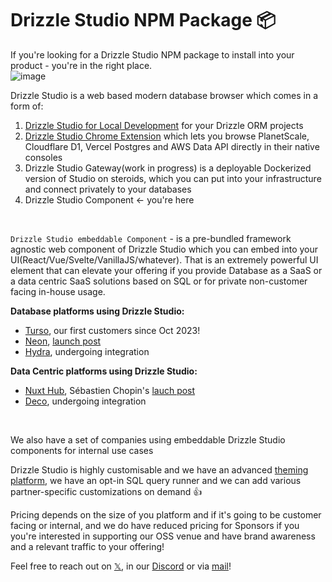 # Drizzle Studio NPM Package 📦
If you're looking for a Drizzle Studio NPM package to install into your product - you're in the right place.  
![image](https://github.com/drizzle-team/drizzle-studio-npm/assets/4045375/9ac739e0-ec3d-4902-840d-abb3b71e3f17)

  
Drizzle Studio is a web based modern database browser which comes in a form of:
  1. [Drizzle Studio for Local Development](https://orm.drizzle.team/drizzle-studio/overview) for your Drizzle ORM projects
  2. [Drizzle Studio Chrome Extension](https://driz.link/extension) which lets you browse PlanetScale, Cloudflare D1, Vercel Postgres and AWS Data API directly in their native consoles
  3. Drizzle Studio Gateway(work in progress) is a deployable Dockerized version of Studio on steroids, which you can put into your infrastructure and connect privately to your databases
  4. Drizzle Studio Component <- you're here
  

<br>

`Drizzle Studio embeddable Component` - is a pre-bundled framework agnostic web component of Drizzle Studio which you can embed into your UI(React/Vue/Svelte/VanillaJS/whatever). That is an extremely powerful UI element that can elevate your offering if you provide Database as a SaaS or a data centric SaaS solutions based on SQL or for private non-customer facing in-house usage.  
  
**Database platforms using Drizzle Studio:**
- [Turso](https://turso.tech), our first customers since Oct 2023!
- [Neon](https://neon.tech), [launch post](https://neon.tech/docs/changelog/2024-05-24)
- [Hydra](https://https://www.hydra.so/), undergoing integration

**Data Centric platforms using Drizzle Studio:**
- [Nuxt Hub](https://hub.nuxt.com), Sébastien Chopin's [lauch post](https://x.com/Atinux/status/1768663789832929520)
- [Deco](https://deco.cx/), undergoing integration

<br>

We also have a set of companies using embeddable Drizzle Studio components for internal use cases
  
Drizzle Studio is highly customisable and we have an advanced [theming platform](https://drizzle.studio), we have an opt-in SQL query runner and we can add various partner-specific customizations on demand 👍  
  
Pricing depends on the size of you platform and if it's going to be customer facing or internal, and we do have reduced pricing for Sponsors if you you're interested in supporting our OSS venue and have brand awareness and a relevant traffic to your offering!
  
Feel free to reach out on [𝕏](https://x.com/drizzleorm), in our [Discord](https://driz.link/discord) or via [mail](mailto:aleksandrblokh@gmail.com)!
